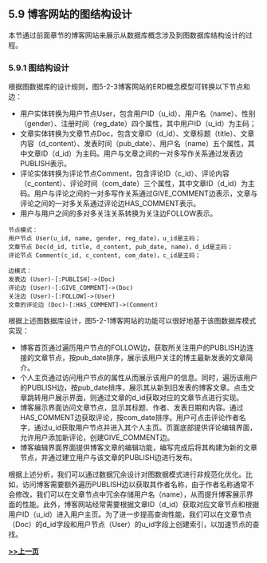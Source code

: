 ## 5.9 博客网站的图结构设计
本节通过前面章节的博客网站来展示从数据库概念涉及到图数据库结构设计的过程。

### 5.9.1 图结构设计
根据图数据库的设计规则，图5-2-3博客网站的ERD概念模型可转换以下节点和边：
- 用户实体转换为用户节点User，包含用户ID（u\_id）、用户名（name）、性别（gender）、注册时间（reg\_date）四个属性，其中用户ID（u\_id）为主码；
- 文章实体转换为文章节点Doc，包含文章ID（d\_id）、文章标题（title）、文章内容（d\_content）、发表时间（pub\_date）、用户名（name）五个属性，其中文章ID（d\_id）为主码。用户与文章之间的一对多写作关系通过发表边PUBLISH表示。
- 评论实体转换为评论节点Comment，包含评论ID（c\_id）、评论内容（c\_content）、评论时间（com\_date）三个属性，其中文章ID（d\_id）为主码。用户与评论之间的一对多写作关系通过GIVE_COMMENT边表示，文章与评论之间的一对多关系通过评论边HAS\_COMMENT表示。
- 用户与用户之间的多对多关注关系转换为关注边FOLLOW表示。

```bson
节点模式：
用户节点 User(u_id, name, gender, reg_date)，u_id是主码；
文章节点 Doc(d_id, title, d_content, pub_date, name)，d_id是主码；
评论节点 Comment(c_id, c_content, com_date)，c_id是主码；

边模式：
发表边 (User)-[:PUBLISH]->(Doc)
评论边 (User)-[:GIVE_COMMENT]->(Doc)
关注边 (User)-[:FOLLOW]->(User)
文章的评论边 (Doc)-[:HAS_COMMENT]->(Comment)
```

根据上述图数据库设计，图5-2-1博客网站的功能可以很好地基于该图数据库模式实现：
- 博客首页通过遍历用户节点的FOLLOW边，获取所关注用户的PUBLISH边连接的文章节点，按pub_date排序，展示该用户关注的博主最新发表的文章简介。
- 个人主页通过访问用户节点的属性从而展示该用户的信息。同时，遍历该用户的PUBLISH边，按pub_date排序，展示其从新到旧发表的博客文章。点击文章跳转用户展示界面，则通过文章的d_id获取对应的文章节点进行实现。
- 博客展示界面访问文章节点，显示其标题、作者、发表日期和内容。通过HAS_COMMENT边获取评论，按com_date排序。用户可点击评论作者名字，通过u_id获取用户节点并进入其个人主页。页面底部提供评论编辑界面，允许用户添加新评论，创建GIVE_COMMENT边。
- 博客编辑界面界面提供博客文章的编辑功能，编写完成后将其构建为新的文章节点，并通过建立用户与该文章的PUBLISH边进行发布。

根据上述分析，我们可以通过数据冗余设计对图数据模式进行非规范化优化。比如，访问博客需要额外遍历PUBLISH边以获取其作者名称，由于作者名称通常不会修改，我们可以在文章节点中冗余存储用户名（name），从而提升博客展示界面的性能。此外，博客网站经常需要根据文章ID（d_id）获取对应文章节点和根据用户ID（u_id）进入用户主页。为了进一步提高查询性能，我们可以在文章节点（Doc）的d_id字段和用户节点（User）的u_id字段上创建索引，以加速节点的查找。

 [**>>上一页**](chapter5.8-G.md)